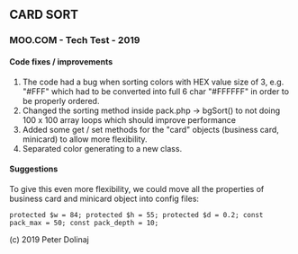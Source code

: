 ## CARD SORT
### MOO.COM - Tech Test - 2019

#### Code fixes / improvements

1. The code had a bug when sorting colors with HEX value size of 3, e.g. "#FFF" which had to be converted into full 6 char "#FFFFFF" in order to be properly ordered.
2. Changed the sorting method inside pack.php -> bgSort() to not doing 100 x 100 array loops which should improve performance
3. Added some get / set methods for the "card" objects (business card, minicard) to allow more flexibility.
4. Separated color generating to a new class.

#### Suggestions

To give this even more flexibility, we could move all the properties of business card and minicard object into config files:

``
protected $w = 84;
protected $h = 55;
protected $d = 0.2;
const pack_max = 50;
const pack_depth = 10; 
``


(c) 2019 Peter Dolinaj